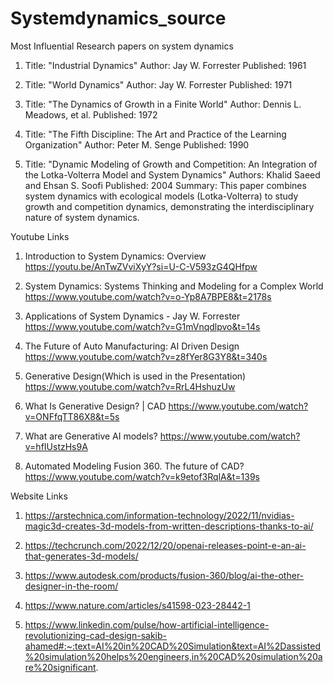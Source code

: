 # Systemdynamics_source
Most Influential Research papers on system dynamics
1. Title: "Industrial Dynamics"
   Author: Jay W. Forrester
   Published: 1961
   
2. Title: "World Dynamics"
   Author: Jay W. Forrester
   Published: 1971

3. Title: "The Dynamics of Growth in a Finite World"
   Author: Dennis L. Meadows, et al.
   Published: 1972

4. Title: "The Fifth Discipline: The Art and Practice of the Learning Organization"
   Author: Peter M. Senge
   Published: 1990

5. Title: "Dynamic Modeling of Growth and Competition: An Integration of the Lotka-Volterra Model and System Dynamics"
   Authors: Khalid Saeed and Ehsan S. Soofi
   Published: 2004
   Summary: This paper combines system dynamics with ecological models (Lotka-Volterra) to study growth and competition dynamics, demonstrating the interdisciplinary nature of system dynamics.

Youtube Links
1) Introduction to System Dynamics: Overview
https://youtu.be/AnTwZVviXyY?si=U-C-V593zG4QHfpw

2) System Dynamics: Systems Thinking and Modeling for a Complex World
https://www.youtube.com/watch?v=o-Yp8A7BPE8&t=2178s

3) Applications of System Dynamics - Jay W. Forrester
https://www.youtube.com/watch?v=G1mVnqdlpvo&t=14s

4) The Future of Auto Manufacturing: AI Driven Design
https://www.youtube.com/watch?v=z8fYer8G3Y8&t=340s

5) Generative Design(Which is used in the Presentation)
https://www.youtube.com/watch?v=RrL4HshuzUw

6) What Is Generative Design? | CAD
https://www.youtube.com/watch?v=ONFfqTT86X8&t=5s

7) What are Generative AI models?
https://www.youtube.com/watch?v=hfIUstzHs9A

8) Automated Modeling Fusion 360. The future of CAD?
https://www.youtube.com/watch?v=k9etof3RqlA&t=139s

Website Links
1) https://arstechnica.com/information-technology/2022/11/nvidias-magic3d-creates-3d-models-from-written-descriptions-thanks-to-ai/

2) https://techcrunch.com/2022/12/20/openai-releases-point-e-an-ai-that-generates-3d-models/

3) https://www.autodesk.com/products/fusion-360/blog/ai-the-other-designer-in-the-room/

4) https://www.nature.com/articles/s41598-023-28442-1

5) https://www.linkedin.com/pulse/how-artificial-intelligence-revolutionizing-cad-design-sakib-ahamed#:~:text=AI%20in%20CAD%20Simulation&text=AI%2Dassisted%20simulation%20helps%20engineers,in%20CAD%20simulation%20are%20significant.










